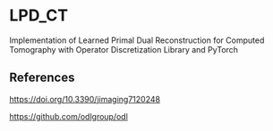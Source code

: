 # LPD_CT
Implementation of Learned Primal Dual Reconstruction for Computed Tomography with Operator Discretization Library and PyTorch

## References
https://doi.org/10.3390/jimaging7120248

https://github.com/odlgroup/odl
